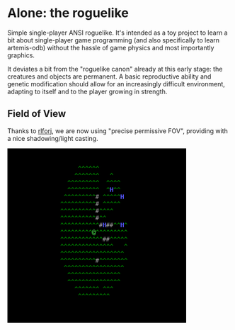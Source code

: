 # Alone: the roguelike

Simple single-player ANSI roguelike. It's intended as a toy project to learn a bit about single-player game programming
(and also specifically to learn artemis-odb) without the hassle of game physics and most importantly graphics.

It deviates a bit from the "roguelike canon" already at this early stage: the creatures and objects are permanent.
A basic reproductive ability and genetic modification should allow for an increasingly difficult environment,
adapting to itself and to the player growing in strength.

## Field of View

Thanks to [rlforj](https://github.com/kba/rlforj), we are now using "precise permissive FOV", providing with a nice shadowing/light casting.

![alt tag](screenshots/fov.png)
